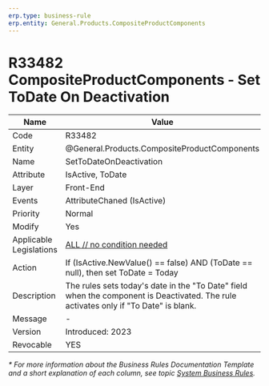 ```yaml
---
erp.type: business-rule
erp.entity: General.Products.CompositeProductComponents
---
```


# R33482 CompositeProductComponents - Set ToDate On Deactivation

| Name | Value |
| ---- | ----- |
| Code | R33482 |
| Entity | @General.Products.CompositeProductComponents |
| Name | SetToDateOnDeactivation |
| Attribute | IsActive, ToDate |
| Layer | Front-End |
| Events | AttributeChaned (IsActive) |
| Priority | Normal |
| Modify | Yes |
| Applicable Legislations | [ALL // no condition needed](xref:applicable-legislations) |
| Action | If (IsActive.NewValue() == false) AND (ToDate == null), then set ToDate = Today |
| Description| The rules sets today's date in the "To Date" field when the component is Deactivated. The rule activates only if "To Date" is blank. |  
| Message | - |
| Version | Introduced: 2023 |
| Revocable | YES |

*\* For more information about the Business Rules Documentation Template and a short explanation of each column, see
topic [System Business Rules](../templates/template-description-system-business-rules.md).*
